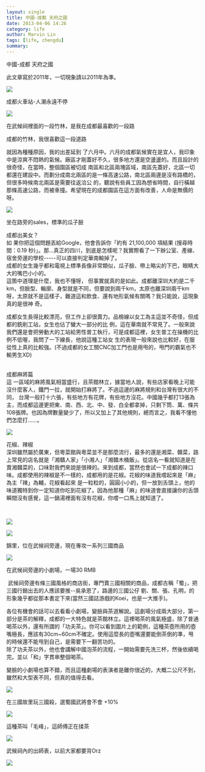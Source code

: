 ```yaml
---
layout: single
title: 中國-成都 天府之國
date: 2013-04-06 14:26
category: life
author: Marvin Lin
tags: [life, chengdu]
summary: 
---
```


  
中國-成都 天府之國  
  
此文章寫於2011年，一切現象請以2011年為準。  

[![](http://3.bp.blogspot.com/-rWUyLM7Ald4/UV-4LpbAHII/AAAAAAAAAJc/gvdfAEwxmjM/s320/252633_10150937358679448_485333446_n.jpg)](http://3.bp.blogspot.com/-rWUyLM7Ald4/UV-4LpbAHII/AAAAAAAAAJc/gvdfAEwxmjM/s1600/252633_10150937358679448_485333446_n.jpg)

成都火車站-人潮永遠不停

  

[![](http://3.bp.blogspot.com/-ICG0VDspeeU/UV-4LnOvDzI/AAAAAAAAAJk/GxL_Hd357qA/s320/544855_10150937359009448_671371427_n.jpg)](http://3.bp.blogspot.com/-ICG0VDspeeU/UV-4LnOvDzI/AAAAAAAAAJk/GxL_Hd357qA/s1600/544855_10150937359009448_671371427_n.jpg)

在武候祠裡面的一段竹林，是我在成都最喜歡的一段路

成都的竹林，我很喜歡這一段道路

就因為種種原因，我的出差延到 了六月中。六月的成都氣候實在是宜人，我印象中是涼爽不悶熱的氣候。廠區才剛蓋好不久，很多地方還是空盪盪的。而且設計的很奇怪，在當時，整個園區被切成 南區和北區兩塊區域，南區先蓋好，北區一切都還在建設中。而劃分成南北兩區的是一條高速公路，南北區兩邊是沒有路橋的，但很多時候南北兩區是需要往返洽公 的，聽說有些員工因為想省時間，自行橫越那條高速公路，而被車撞。希望現在的成都園區在這方面有改善，人命是無價的呀。  
  
  
  

[![](http://1.bp.blogspot.com/-azYm_hniAp4/UV-4LuyhYJI/AAAAAAAAAJY/ccDYwgAKNcM/s1600/168863_10150937358844448_2136963912_n.jpg)](http://1.bp.blogspot.com/-azYm_hniAp4/UV-4LuyhYJI/AAAAAAAAAJY/ccDYwgAKNcM/s1600/168863_10150937358844448_2136963912_n.jpg)

坐在路旁的sales，標準的瓜子臉

  
  
  
  
  
  
  
  
  
  
  
成都出美女？  
如 果你把這個問題丟給Google，他會告訴你「約有 21,100,000 項結果 (搜尋時間：0.19 秒)」。那…真正的四川，到底是怎樣呢？我實際看了一下辦公室、產線、宿舍旁邊的學校-----可以直接判定華南輸掉了。  
成都的女生幾乎都和電視上標準長像非常類似，瓜子臉、帶上略尖的下巴，眼睛大大的嘴巴小小的。  
這箇中道理是什麼，我也不懂呀， 但事實就真的是如此。成都離深圳大約是二千km，但臉型、輪廓、身型就是不同，但要說到兩千km，太原也離深圳兩千km呀，太原就不是這樣子，難道這和飲食、還有地形氣候有關嗎？我只能說，這現象真的是很神 奇。  
  
成都女生長得比較漂亮，但工作上卻很賣力。品檢線以女工為主這並不奇怪，但成都的銑削工站，女生也佔了蠻大一部分的比 例，這在華南就不常見了。一般來說我們還是會把勞動大的工站給男性普工執行，可是成都這裡，女生普工在操機的比例不低喔，我問了一下線長，他說這種工站女 生的表現一般來說也比較好，在服從性上真的比較強。(不過成都的女工關CNC加工門也是用甩的，甩門的霸氣也不輸男生XD)  
  
   
成都麻將篇  
這 一區域的麻將風氣相當盛行，且茶館林立，據當地人說，有些店家看晚上可能沒什麼客人，鐵門一拉，就開始打麻將了。不過這邊的麻將規則和台灣有很大的不同， 台灣一般打十六張，有些地方有花牌，有些地方沒花。中國幾乎都打13張為主，而成都這邊更把東、南、西、北、中、發、白全都拿掉，只剩下筒、萬、條共 108張牌。也因為牌數量變少了，所以又加上了其他規則，總而言之，我看不懂他們怎麼打……。  
  
  
  

[![](http://2.bp.blogspot.com/-1dk97ezMueo/UV-4MCN_84I/AAAAAAAAAJs/aapVo9vLkwI/s320/600252_10150937359164448_1100305155_n.jpg)](http://2.bp.blogspot.com/-1dk97ezMueo/UV-4MCN_84I/AAAAAAAAAJs/aapVo9vLkwI/s1600/600252_10150937359164448_1100305155_n.jpg)

  
  
  
  
花椒、辣椒  
深圳雖然屬於廣東，但粵菜館與粵菜並不是那麼流行，最多的還是湘菜、贛菜，路上常見的店名就是「湘贛人家」「小湘人」「湘贛木桶飯」。從店名一看就知道是在 賣湘贛菜的，口味對我們來說是很辣的。來到成都，當然也會試一下成都的辣口味。成都使用的辣椒是不一樣的，成都用的是花椒。花椒的味道我嚐起來是「麻」為主「辣」為輔，花椒看起來 是一粒粒的，圓圓小小的，但一放到舌頭上，他的味道獨特到你一定知道你吃到花椒了。因為他那種「麻」的味道會直接讓你的舌頭瞬間沒有感覺，這一鍋湯裡面有沒有花椒，你嚐一口馬上就知道了。  
  
  
  
  
  

[  
](http://3.bp.blogspot.com/-WLHRaxW_0uc/UV-41s_j5SI/AAAAAAAAAKU/XbLCYtKA2-c/s1600/264635_10150217173069448_7093785_n.jpg)

[![](http://3.bp.blogspot.com/-WLHRaxW_0uc/UV-41s_j5SI/AAAAAAAAAKU/XbLCYtKA2-c/s320/264635_10150217173069448_7093785_n.jpg)](http://3.bp.blogspot.com/-WLHRaxW_0uc/UV-41s_j5SI/AAAAAAAAAKU/XbLCYtKA2-c/s1600/264635_10150217173069448_7093785_n.jpg)

[![](http://4.bp.blogspot.com/-MCgwDUJ1fTA/UV-41b_9MSI/AAAAAAAAAKQ/_PF0-be3bZA/s320/263902_10150217166999448_93933_n.jpg)](http://4.bp.blogspot.com/-MCgwDUJ1fTA/UV-41b_9MSI/AAAAAAAAAKQ/_PF0-be3bZA/s1600/263902_10150217166999448_93933_n.jpg)

錦里，位在武候祠旁邊，現在專攻一系列三國商品

[![](http://2.bp.blogspot.com/-VpTp1b9uGig/UV-40hRKdhI/AAAAAAAAAJ4/kYFDjYg3d1Y/s320/251212_10150217171934448_3896581_n.jpg)](http://2.bp.blogspot.com/-VpTp1b9uGig/UV-40hRKdhI/AAAAAAAAAJ4/kYFDjYg3d1Y/s1600/251212_10150217171934448_3896581_n.jpg)

在武候祠旁邊的小劇場，一場30 RMB

  
 武候祠旁邊有條三國風格的商店街，專門賣三國相關的商品，成都古稱「蜀」，把三國行銷出去的人應該要推--吳承恩了，路邊的三國公仔 劉、關、張、孔明，的形象幾乎都從那本書定下來(當然三國誌游戲的Koei，也是一大推手)。  
  
各位有機會的話可以去看看小劇場，變臉與茶道解說。這劇場分成兩大部分，第一部分是茶的解釋，成都的一大特色就是茶館林立。這裡喝茶的風氣極盛，除了普通喝茶以外，還有所謂的「功夫茶」。你可以看到圖片上的範例，這種茶壺所用的壺嘴極長，應該有30cm~60cm不確定。使用這麼長的壺嘴還要能倒茶倒的準，甩的時候還不能甩到自己，是需要下一翻苦功的。  
除了功夫茶以外，他也會講解中國泡茶的流程，一開始需要先洗三杯，然後依續喝完。並以「和」字貫串整個喝茶。  
  
變臉的小劇場也算不錯，而且這種劇場的表演者是離你很近的，大概二公尺不到，雖然和大型表不同，但真的值得去看。  
  

[![](http://1.bp.blogspot.com/-ab2Q4VjkL7U/UV-7owJmaKI/AAAAAAAAAKg/BYN9keqtWQo/s1600/260262_10150217167214448_7360990_n.jpg)](http://1.bp.blogspot.com/-ab2Q4VjkL7U/UV-7owJmaKI/AAAAAAAAAKg/BYN9keqtWQo/s1600/260262_10150217167214448_7360990_n.jpg)

在三國故里玩三國殺，選蜀國武將會不會 +10%

  

[![](http://4.bp.blogspot.com/-zWqJ39ZdjUk/UV-7ozo53gI/AAAAAAAAAKk/M1eAIYgprH8/s320/259902_10150217167634448_8269961_n.jpg)](http://4.bp.blogspot.com/-zWqJ39ZdjUk/UV-7ozo53gI/AAAAAAAAAKk/M1eAIYgprH8/s1600/259902_10150217167634448_8269961_n.jpg)

這種茶叫「毛峰」，這師傅正在揉茶

  
  

[![](http://1.bp.blogspot.com/-kHqsRhNzyZ0/UV-40v_OYbI/AAAAAAAAAJ8/wxzkf4h8L3c/s320/263058_10150217169884448_4087610_n.jpg)](http://1.bp.blogspot.com/-kHqsRhNzyZ0/UV-40v_OYbI/AAAAAAAAAJ8/wxzkf4h8L3c/s1600/263058_10150217169884448_4087610_n.jpg)

武候祠內的出師表，以前大家都要背Orz

  
  
  
  

[![](http://1.bp.blogspot.com/-VWZR0Z8wmZc/UV-404kjZlI/AAAAAAAAAKA/SYGIxaHHBn8/s320/263541_10150217167099448_6434191_n.jpg)](http://1.bp.blogspot.com/-VWZR0Z8wmZc/UV-404kjZlI/AAAAAAAAAKA/SYGIxaHHBn8/s1600/263541_10150217167099448_6434191_n.jpg)